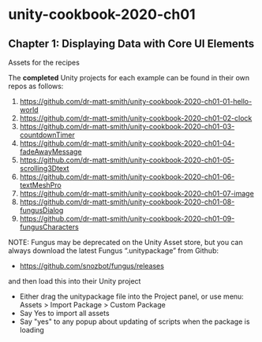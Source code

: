 # unity-cookbook-2020-ch01

## Chapter 1: Displaying Data with Core UI Elements

Assets for the recipes

The **completed** Unity projects for each example can be found in their own repos as follows:

1. https://github.com/dr-matt-smith/unity-cookbook-2020-ch01-01-hello-world
2. https://github.com/dr-matt-smith/unity-cookbook-2020-ch01-02-clock
3. https://github.com/dr-matt-smith/unity-cookbook-2020-ch01-03-countdownTimer
4. https://github.com/dr-matt-smith/unity-cookbook-2020-ch01-04-fadeAwayMessage
5. https://github.com/dr-matt-smith/unity-cookbook-2020-ch01-05-scrolling3Dtext
6. https://github.com/dr-matt-smith/unity-cookbook-2020-ch01-06-textMeshPro
7. https://github.com/dr-matt-smith/unity-cookbook-2020-ch01-07-image
8. https://github.com/dr-matt-smith/unity-cookbook-2020-ch01-08-fungusDialog
9. https://github.com/dr-matt-smith/unity-cookbook-2020-ch01-09-fungusCharacters


NOTE: 
Fungus may be deprecated on the Unity Asset store, but you can always download the latest Fungus “.unitypackage” from Github:
- https://github.com/snozbot/fungus/releases

and then load this into their Unity project
-	Either drag the unitypackage file into the Project panel, or use menu: Assets > Import Package > Custom Package
  -	Say Yes to import all assets
  -	Say "yes" to any popup about updating of scripts when the package is loading


